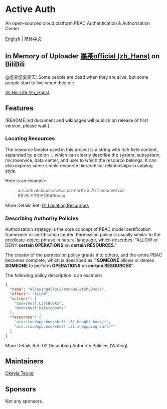 # Active Auth

An open-sourced cloud platform PBAC Authentication & Authorization Center.

[English](documents/en/README.md) | [简体中文](documents/zh-Hans/README.md)

## In Memory of Uploader [墨茶official (zh_Hans)](https://space.bilibili.com/212535360) on BiliBili

@盛夏盛夏夏天: Some people are dead when they are alive, but some people start to live when they die.

[All His Life (zh_Hans)](https://www.bilibili.com/read/cv9396207?from=github.com/Okeyja/active-auth-iam-core)

## Features

(README.md document and wikipages will publish on release of first version, please wait.)

### Locating Resources

The resource locator used in this project is a string with rich field content, separated by a colon `:`, which can
clearly describe the system, subsystem, microservice, data center, and user to which the resource belongs. It can also
express some simple resource hierarchical relationships in catalog style.

Here is an example:

> arn:activecloud-cn:ecs:cn-north-3:7611:volume/vol-8678eY3109N946oVsq

More Details Ref: [01 Locating Resources](01-Locating-Resources.md)

### Describing Authority Policies

Authorization strategy is the core concept of PBAC model certification framework or certification center. Permission
policy is usually similar to the predicate-object phrase in natural language, which describes: "ALLOW or DENY **certain
OPERATIONS** on **certain RESOURCES**."

The creator of the permission policy grants it to others, and the entire PBAC becomes complete, which is described
as: "**SOMEONE** allows or denies **SOMEONE** to perform **OPERATIONS** on **certain RESOURCES**".

The following policy description is an example:

```json
{
  "name": "Allowing43ToListAndDeleteMyBooks",
  "effect": "ALLOW",
  "actions": [
    "bookshelf:ListBooks",
    "bookshelf:DeleteBooks"
  ],
  "resources": [
    "arn:cloudapp:bookshelf::31:bought-book/*",
    "arn:cloudapp:bookshelf::31:shoppping-cart/*"
  ]
}
```

More Details Ref: 02 Describing Authority Policies (Writing)

## Maintainers

[Okeyja Teung](https://github.com/Okeyja)

## Sponsors

Not any sponsors.